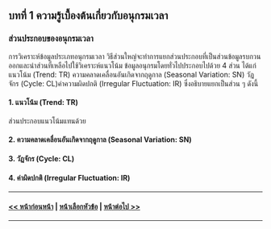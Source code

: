 ## บทที่ 1 ความรู้เบื้องต้นเกี่ยวกับอนุกรมเวลา
### ส่วนประกอบของอนุกรมเวลา
การวิเคราะห์ข้อมูลประเภทอนุกรมเวลา วิธีส่วนใหญ่จะทำการแยกส่วนประกอบที่เป็นส่วนข้อมูลรบกวนออกและนำส่วนที่เหลือไปใช้วิเคราะห์แนวโน้ม ข้อมูลอนุกรมโดยทั่วไปประกอบไปด้วย 4 ส่วน ได้แก่ แนวโน้ม (Trend: TR) ความคลาดเคลื่อนอันเกิดจากฤดูกาล (Seasonal Variation: SN) วัฎจักร (Cycle: CL)ค่าความผิดปกติ (Irregular Fluctuation: IR) ซึ่งอธิบายแยกเป็นส่วน ๆ ดังนี้

#### 1.	แนวโน้ม (Trend: TR)

ส่วนประกอบแนวโน้มแทนด้วย <img src="https://latex.codecogs.com/gif.latex?\mathcal{TR{_{t}}" title="">

#### 2.	ความคลาดเคลื่อนอันเกิดจากฤดูกาล (Seasonal Variation: SN)
#### 3.	วัฎจักร (Cycle: CL)
#### 4.	ค่าผิดปกติ (Irregular Fluctuation: IR)

---
#### [<< หน้าก่อนหน้า](0101.md) | [หน้าเลือกหัวข้อ](README.md) | [หน้าต่อไป >>](0103.md)
---
